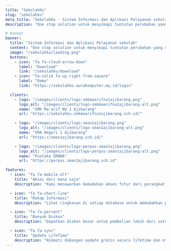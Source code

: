 ```yaml
---
title: "SekolahKu"
slug: "sekolahku"
meta_title: "SekolahKu - Sistem Informasi dan Aplikasi Pelayanan sekolah"
description: "One stop solution untuk menyikapi tuntutan perubahan yang mengarah pada otomasi dan digitalisasi layanan sekolah"

# banner
banner:
  title: "Sistem Informasi dan Aplikasi Pelayanan sekolah"
  content: "One stop solution untuk menyikapi tuntutan perubahan yang mengarah pada otomasi dan digitalisasi layanan sekolah"
  image: "/sekolahku/landing.png"
  buttons:
    - icon: "fa fa-cloud-arrow-down"
      label: "Download"
      link: "/sekolahku/download"
    - icon: "fa-solid fa-up-right-from-square"
      label: "Demo"
      link: "https://sekolahku.aurakomputer.my.id/login"

  clients:
    - logo: "/images/clients/logo-smkmaarifnu1ajibarang.png"
      logo_alt: "/images/clients/logo-smkmaarifnu1ajibarang-alt.png"
      name: "SMK Ma'arif NU 1 Ajibarang"
      url: "https://sekolahku.smkmaarifnu1ajibarang.sch.id/"

    - logo: "/images/clients/logo-sman1ajibarang.png"
      logo_alt: "/images/clients/logo-sman1ajibarang-alt.png"
      name: "SMA Negeri 1 Ajibarang"
      url: "https://sman1ajibarang.sch.id/"

    - logo: "/images/clients/logo-perpus-sman1ajibarang.png"
      logo_alt: "/images/clients/logo-perpus-sman1ajibarang-alt.png"
      name: "Pustaka SMANA"
      url: "https://perpus.sman1ajibarang.sch.id"

features:
  - icon: "fa fa-mobile-alt"
    title: "Akses dari mana saja"
    description: "Kami menawarkan kemudahan akses fitur dari perangkat apa saja, di mana saja, dan kapan saja."

  - icon: "fa fa-chart-line"
    title: "Rekap Informasi"
    description: "Lihat ringkasan di setiap database untuk memudahkan pemantauan aktivitas"

  - icon: "fa fa-percent"
    title: "Banyak Diskon"
    description: "Dapatkan diskon besar untuk pembelian lebih dari satu, dan hemat keuangan untuk hal-hal lainnya!"

  - icon: "fa fa-sync"
    title: "Update LifeTime"
    description: "Nikmati dukungan update gratis secara lifetime dan otomatis setelah pembelian aplikasi"
---
```

